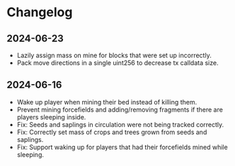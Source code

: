 # Changelog

## 2024-06-23

- Lazily assign mass on mine for blocks that were set up incorrectly.
- Pack move directions in a single uint256 to decrease tx calldata size.

## 2024-06-16

- Wake up player when mining their bed instead of killing them.
- Prevent mining forcefields and adding/removing fragments if there are players sleeping inside.
- Fix: Seeds and saplings in circulation were not being tracked correctly.
- Fix: Correctly set mass of crops and trees grown from seeds and saplings.
- Fix: Support waking up for players that had their forcefields mined while sleeping.
